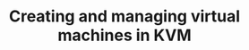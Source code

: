 ---
menu:
  sidebar:
    identifier: gestion-maquinas-kvm
    name: Virtual machine management
    parent: virtualizacion-kvm-linux
    weight: 3
title: Creating and managing virtual machines in KVM
---